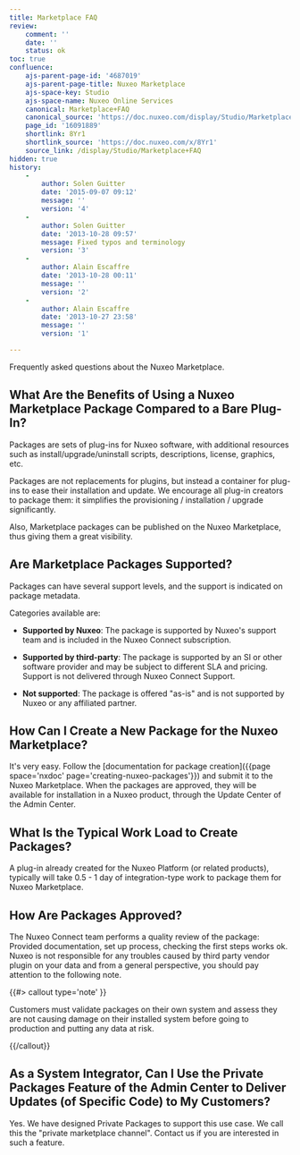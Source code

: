 ```yaml
---
title: Marketplace FAQ
review:
    comment: ''
    date: ''
    status: ok
toc: true
confluence:
    ajs-parent-page-id: '4687019'
    ajs-parent-page-title: Nuxeo Marketplace
    ajs-space-key: Studio
    ajs-space-name: Nuxeo Online Services
    canonical: Marketplace+FAQ
    canonical_source: 'https://doc.nuxeo.com/display/Studio/Marketplace+FAQ'
    page_id: '16091889'
    shortlink: 8Yr1
    shortlink_source: 'https://doc.nuxeo.com/x/8Yr1'
    source_link: /display/Studio/Marketplace+FAQ
hidden: true
history:
    -
        author: Solen Guitter
        date: '2015-09-07 09:12'
        message: ''
        version: '4'
    -
        author: Solen Guitter
        date: '2013-10-28 09:57'
        message: Fixed typos and terminology
        version: '3'
    -
        author: Alain Escaffre
        date: '2013-10-28 00:11'
        message: ''
        version: '2'
    -
        author: Alain Escaffre
        date: '2013-10-27 23:58'
        message: ''
        version: '1'

---
```

Frequently asked questions about the Nuxeo Marketplace.

## What Are the Benefits of Using a Nuxeo Marketplace Package Compared to a Bare Plug-In?

Packages are sets of plug-ins for Nuxeo software, with additional resources such as install/upgrade/uninstall scripts, descriptions, license, graphics, etc.

Packages are not replacements for plugins, but instead a container for plug-ins to ease their installation and update. We encourage all plug-in creators to package them: it simplifies the provisioning / installation / upgrade significantly.

Also, Marketplace packages can be published on the Nuxeo Marketplace, thus giving them a great visibility.

## Are Marketplace Packages Supported?

Packages can have several support levels, and the support is indicated on package metadata.

Categories available are:

*   **Supported by Nuxeo**: The package is supported by Nuxeo's support team and is included in the Nuxeo Connect subscription.

*   **Supported by third-party**: The package is supported by an SI or other software provider and may be subject to different SLA and pricing. Support is not delivered through Nuxeo Connect Support.

*   **Not supported**: The package is offered "as-is" and is not supported by Nuxeo or any affiliated partner.

## How Can I Create a New Package for the Nuxeo Marketplace?

It's very easy. Follow the&nbsp;[documentation for package creation]({{page space='nxdoc' page='creating-nuxeo-packages'}})&nbsp;and submit it to the Nuxeo Marketplace. When the packages are approved,&nbsp;they will be available for installation in a Nuxeo product, through the Update Center of the Admin Center.

## What Is the Typical Work Load to Create Packages?

A plug-in already created for the Nuxeo Platform (or related products), typically will take 0.5 - 1 day of integration-type work to package them for Nuxeo Marketplace.

## How Are Packages Approved?

The Nuxeo Connect team performs a quality review of the package: Provided documentation, set up process, checking the first steps works ok. Nuxeo is not responsible for any troubles caused by third party vendor plugin on your data and from a general perspective, you should pay attention to the following note.

{{#> callout type='note' }}

Customers must validate packages on their own system and assess they are not causing damage on their installed system before going to production and putting any data at risk.

{{/callout}}

## As a System Integrator, Can I Use the Private Packages Feature of the Admin Center to Deliver Updates (of Specific Code) to My Customers?

Yes. We have designed Private Packages to support this use case. We call this the "private marketplace channel". Contact us if you are interested in such a feature.
